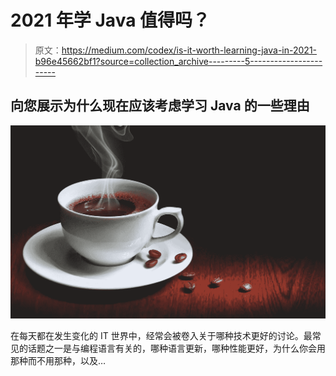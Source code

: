 # 2021 年学 Java 值得吗？

> 原文：<https://medium.com/codex/is-it-worth-learning-java-in-2021-b96e45662bf1?source=collection_archive---------5----------------------->

## 向您展示为什么现在应该考虑学习 Java 的一些理由

![](img/5effcd3c01c020b8cac45f6f628dcefc.png)

在每天都在发生变化的 IT 世界中，经常会被卷入关于哪种技术更好的讨论。最常见的话题之一是与编程语言有关的，哪种语言更新，哪种性能更好，为什么你会用那种而不用那种，以及…